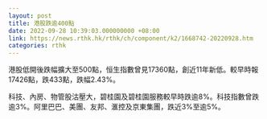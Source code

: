 ```yaml
---
layout: post
title: 港股跌逾400點
date: 2022-09-28 10:39:03.000000000 +08:00
link: https://news.rthk.hk/rthk/ch/component/k2/1668742-20220928.htm
categories: rthk
---
```


港股低開後跌幅擴大至500點，恒生指數曾見17360點，創近11年新低。較早時報17426點，跌433點，跌幅2.43%。

科技、內房、物管股沽壓大，碧桂園及碧桂園服務較早時跌逾8%。科技指數曾跌逾3%。阿里巴巴、美團、友邦、滙控及京東集團，跌近3%至逾5%。
